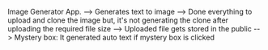 Image Generator App.
--> Generates text to image
--> Done everything to upload and clone the image but, it's not generating the clone after uploading the required file size
--> Uploaded file gets stored in the public
--> Mystery box: It generated auto text if mystery box is clicked

